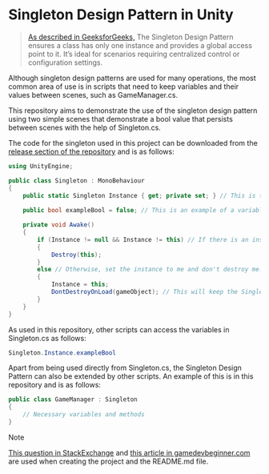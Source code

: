# Singleton Design Pattern in Unity

> [As described in GeeksforGeeks,](https://www.geeksforgeeks.org/singleton-design-pattern/) The Singleton Design Pattern ensures a class has only one instance and provides a global access point to it. It’s ideal for scenarios requiring centralized control or configuration settings.

Although singleton design patterns are used for many operations, the most common area of ​​use is in scripts that need to keep variables and their values ​​between scenes, such as GameManager.cs. 

This repository aims to demonstrate the use of the singleton design pattern using two simple scenes that demonstrate a bool value that persists between scenes with the help of Singleton.cs.

The code for the singleton used in this project can be downloaded from the [release section of the repository](https://github.com/fsaltunyuva/UnitySingleton/releases) and is as follows:

```csharp
using UnityEngine;

public class Singleton : MonoBehaviour
{
    public static Singleton Instance { get; private set; } // This is the instance of the Singleton class.
    
    public bool exampleBool = false; // This is an example of a variable that can be accessed from anywhere.

    private void Awake() 
    {
        if (Instance != null && Instance != this) // If there is an instance, and it's not me, delete myself. 
        { 
            Destroy(this); 
        } 
        else // Otherwise, set the instance to me and don't destroy me.
        { 
            Instance = this; 
            DontDestroyOnLoad(gameObject); // This will keep the Singleton object alive between scenes.
        } 
    }
}

```

As used in this repository, other scripts can access the variables in Singleton.cs as follows:

```csharp
Singleton.Instance.exampleBool
```

Apart from being used directly from Singleton.cs, the Singleton Design Pattern can also be extended by other scripts. An example of this is in this repository and is as follows:

```csharp
public class GameManager : Singleton
{
    // Necessary variables and methods
}
```

> [!NOTE]
> [This question in StackExchange](https://gamedev.stackexchange.com/questions/116009/in-unity-how-do-i-correctly-implement-the-singleton-pattern) and [this article in gamedevbeginner.com](https://gamedevbeginner.com/singletons-in-unity-the-right-way/#game_manager_singletons) are used when creating the project and the README.md file.
